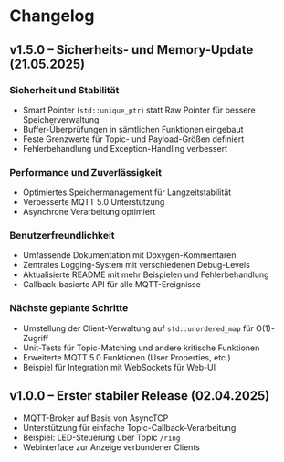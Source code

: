 # Changelog

## v1.5.0 – Sicherheits- und Memory-Update (21.05.2025)
### Sicherheit und Stabilität
- Smart Pointer (`std::unique_ptr`) statt Raw Pointer für bessere Speicherverwaltung
- Buffer-Überprüfungen in sämtlichen Funktionen eingebaut
- Feste Grenzwerte für Topic- und Payload-Größen definiert
- Fehlerbehandlung und Exception-Handling verbessert

### Performance und Zuverlässigkeit
- Optimiertes Speichermanagement für Langzeitstabilität
- Verbesserte MQTT 5.0 Unterstützung
- Asynchrone Verarbeitung optimiert

### Benutzerfreundlichkeit
- Umfassende Dokumentation mit Doxygen-Kommentaren
- Zentrales Logging-System mit verschiedenen Debug-Levels
- Aktualisierte README mit mehr Beispielen und Fehlerbehandlung
- Callback-basierte API für alle MQTT-Ereignisse

### Nächste geplante Schritte
- Umstellung der Client-Verwaltung auf `std::unordered_map` für O(1)-Zugriff
- Unit-Tests für Topic-Matching und andere kritische Funktionen
- Erweiterte MQTT 5.0 Funktionen (User Properties, etc.)
- Beispiel für Integration mit WebSockets für Web-UI

## v1.0.0 – Erster stabiler Release (02.04.2025)
- MQTT-Broker auf Basis von AsyncTCP
- Unterstützung für einfache Topic-Callback-Verarbeitung
- Beispiel: LED-Steuerung über Topic `/ring`
- Webinterface zur Anzeige verbundener Clients
